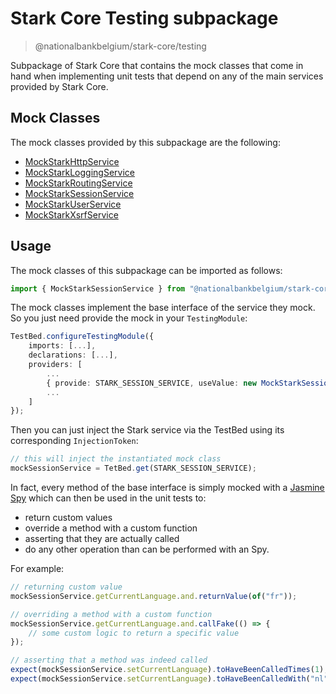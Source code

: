 # Stark Core Testing subpackage

> @nationalbankbelgium/stark-core/testing

Subpackage of Stark Core that contains the mock classes that come in hand when implementing unit tests that depend on
any of the main services provided by Stark Core.

## Mock Classes

The mock classes provided by this subpackage are the following:

-   [MockStarkHttpService](https://stark.nbb.be/api-docs/stark-core/latest/classes/MockStarkHttpService.html)
-   [MockStarkLoggingService](https://stark.nbb.be/api-docs/stark-core/latest/classes/MockStarkLoggingService.html)
-   [MockStarkRoutingService](https://stark.nbb.be/api-docs/stark-core/latest/classes/MockStarkRoutingService.html)
-   [MockStarkSessionService](https://stark.nbb.be/api-docs/stark-core/latest/classes/MockStarkSessionService.html)
-   [MockStarkUserService](https://stark.nbb.be/api-docs/stark-core/latest/classes/MockStarkUserService.html)
-   [MockStarkXsrfService](https://stark.nbb.be/api-docs/stark-core/latest/classes/MockStarkXsrfService.html)

## Usage

The mock classes of this subpackage can be imported as follows:

```typescript
import { MockStarkSessionService } from "@nationalbankbelgium/stark-core/testing";
```

The mock classes implement the base interface of the service they mock. So you just need provide the mock in your `TestingModule`:

```typescript
TestBed.configureTestingModule({
    imports: [...],
    declarations: [...],
    providers: [
        ...
        { provide: STARK_SESSION_SERVICE, useValue: new MockStarkSessionService() },
        ...
    ]
});
```

Then you can just inject the Stark service via the TestBed using its corresponding `InjectionToken`:

```typescript
// this will inject the instantiated mock class
mockSessionService = TetBed.get(STARK_SESSION_SERVICE);
```

In fact, every method of the base interface is simply mocked
with a [Jasmine Spy](https://jasmine.github.io/api/3.5/Spy.html) which can then be used in the unit tests to:

-   return custom values
-   override a method with a custom function
-   asserting that they are actually called
-   do any other operation than can be performed with an Spy.

For example:

```typescript
// returning custom value
mockSessionService.getCurrentLanguage.and.returnValue(of("fr"));

// overriding a method with a custom function
mockSessionService.getCurrentLanguage.and.callFake(() => {
	// some custom logic to return a specific value
});

// asserting that a method was indeed called
expect(mockSessionService.setCurrentLanguage).toHaveBeenCalledTimes(1);
expect(mockSessionService.setCurrentLanguage).toHaveBeenCalledWith("nl");
```
